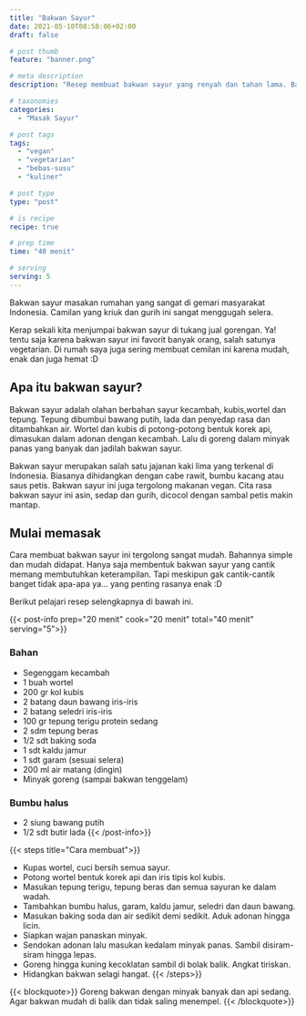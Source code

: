 ```yaml
---
title: "Bakwan Sayur"
date: 2021-05-10T08:58:06+02:00
draft: false

# post thumb
feature: "banner.png"

# meta description
description: "Resep membuat bakwan sayur yang renyah dan tahan lama. Bakwan sayur merupakan salah satu masakan rumahan yang menggugah selera."

# taxonomies
categories:
  - "Masak Sayur"

# post tags
tags:
  - "vegan"
  - "vegetarian"
  - "bebas-susu"
  - "kuliner"

# post type
type: "post"

# is recipe
recipe: true

# prep time
time: "40 menit"

# serving
serving: 5
---
```

Bakwan sayur masakan rumahan yang sangat di gemari masyarakat Indonesia. Camilan yang kriuk dan gurih ini sangat menggugah selera.

Kerap sekali kita menjumpai bakwan sayur di tukang jual gorengan. Ya! tentu saja karena bakwan sayur ini favorit banyak orang, salah satunya vegetarian. Di rumah saya juga sering membuat cemilan ini karena mudah, enak dan juga hemat :D

## Apa itu bakwan sayur?

Bakwan sayur adalah olahan berbahan sayur kecambah, kubis,wortel dan tepung. Tepung dibumbui bawang putih, lada dan penyedap rasa dan ditambahkan air. Wortel dan kubis di potong-potong bentuk korek api, dimasukan dalam adonan dengan kecambah. Lalu di goreng dalam minyak panas yang banyak dan jadilah bakwan sayur.

Bakwan sayur merupakan salah satu jajanan kaki lima yang terkenal di Indonesia. Biasanya dihidangkan dengan cabe rawit, bumbu kacang atau saus petis. Bakwan sayur ini juga tergolong makanan vegan. Cita rasa bakwan sayur ini asin, sedap dan gurih, dicocol dengan sambal petis makin mantap.

## Mulai memasak

Cara membuat bakwan sayur ini tergolong sangat mudah. Bahannya simple dan mudah didapat. Hanya saja membentuk bakwan sayur yang cantik memang membutuhkan keterampilan. Tapi meskipun gak cantik-cantik banget tidak apa-apa ya... yang penting rasanya enak :D

Berikut pelajari resep selengkapnya di bawah ini.

{{< post-info prep="20 menit" cook="20 menit" total="40 menit" serving="5">}}

### Bahan

-   Segenggam kecambah
-   1 buah wortel
-   200 gr kol kubis
-   2 batang daun bawang iris-iris
-   2 batang seledri iris-iris
-   100 gr tepung terigu protein sedang
-   2 sdm tepung beras
-   1/2 sdt baking soda
-   1 sdt kaldu jamur
-   1 sdt garam (sesuai selera)
-   200 ml air matang (dingin)
-   Minyak goreng (sampai bakwan tenggelam)

### Bumbu halus

-   2 siung bawang putih
-   1/2 sdt butir lada
{{< /post-info>}}

{{< steps title="Cara membuat">}}
-   Kupas wortel, cuci bersih semua sayur.
-   Potong wortel bentuk korek api dan iris tipis kol kubis.
-   Masukan tepung terigu, tepung beras dan semua sayuran ke dalam wadah.
-   Tambahkan bumbu halus, garam, kaldu jamur, seledri dan daun bawang.
-   Masukan baking soda dan air sedikit demi sedikit. Aduk adonan hingga licin.
-   Siapkan wajan panaskan minyak.
-   Sendokan adonan lalu masukan kedalam minyak panas. Sambil disiram-siram hingga lepas.
-   Goreng hingga kuning kecoklatan sambil di bolak balik. Angkat tiriskan.
-   Hidangkan bakwan selagi hangat.
{{< /steps>}}

{{< blockquote>}}
Goreng bakwan dengan minyak banyak dan api sedang. Agar bakwan mudah di balik dan tidak saling menempel.
{{< /blockquote>}}

